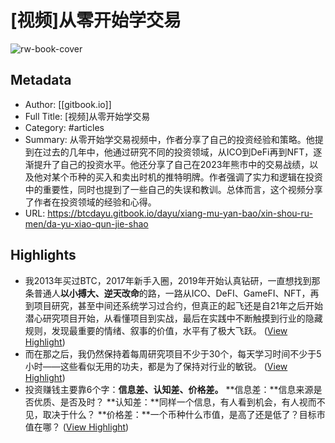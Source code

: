 # [视频]从零开始学交易

![rw-book-cover](https://www.gitbook.com/cdn-cgi/image/width=1280,dpr=2,height=640,fit=contain,format=auto/https%3A%2F%2F2790471292-files.gitbook.io%2F~%2Ffiles%2Fv0%2Fb%2Fgitbook-x-prod.appspot.com%2Fo%2Fspaces%252FkndOd8yXPMu5IiCOU8TW%252Fsocialpreview%252FBA0Ra3wTKpEamnLv4JSr%252FWeChat%25E6%2588%25AA%25E5%259B%25BE_20230618194546.png%3Falt%3Dmedia%26token%3D84aec335-ca6c-466d-a615-4d9929fe6ec8)

## Metadata
- Author: [[gitbook.io]]
- Full Title: [视频]从零开始学交易
- Category: #articles
- Summary: 从零开始学交易视频中，作者分享了自己的投资经验和策略。他提到在过去的几年中，他通过研究不同的投资领域，从ICO到DeFi再到NFT，逐渐提升了自己的投资水平。他还分享了自己在2023年熊市中的交易战绩，以及他对某个币种的买入和卖出时机的推特明牌。作者强调了实力和逻辑在投资中的重要性，同时也提到了一些自己的失误和教训。总体而言，这个视频分享了作者在投资领域的经验和心得。
- URL: https://btcdayu.gitbook.io/dayu/xiang-mu-yan-bao/xin-shou-ru-men/da-yu-xiao-qun-jie-shao

## Highlights
- 我2013年买过BTC，2017年新手入圈，2019年开始认真钻研，一直想找到那条普通人**以小搏大、逆天改命**的路，一路从ICO、DeFI、GameFI、NFT，再到项目研究，甚至中间还系统学习过合约，但真正的起飞还是自21年之后开始潜心研究项目开始，从看懂项目到实战，最后在实践中不断触摸到行业的隐藏规则，发现最重要的情绪、叙事的价值，水平有了极大飞跃。 ([View Highlight](https://read.readwise.io/read/01hk76rrmb26pnj5bc0gcdwcnt))
- 而在那之后，我仍然保持着每周研究项目不少于30个，每天学习时间不少于5小时——这些看似无用的功夫，都是为了保持对行业的敏锐。 ([View Highlight](https://read.readwise.io/read/01hk76vwxcm6m6bjmv3ynjew2m))
- 投资赚钱主要靠6个字：**信息差、认知差、价格差。**
  **信息差：**信息来源是否优质、是否及时？
  **认知差：**同样一个信息，有人看到机会，有人视而不见，取决于什么？
  **价格差：**一个币种什么市值，是高了还是低了？目标市值在哪？ ([View Highlight](https://read.readwise.io/read/01hk76wd4mpp90qhqmbxcbhrmv))
